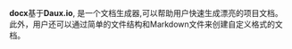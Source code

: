 <p class="lead">
    <strong>docx</strong>基于<strong>Daux.io</strong>,
    是一个文档生成器,可以帮助用户快速生成漂亮的项目文档。<br />
    此外，用户还可以通过简单的文件结构和Markdown文件来创建自定义格式的文档。
</p>
